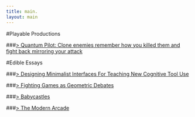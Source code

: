 ```yaml
---
title: main.
layout: main
---
```


#Playable Productions

###[> Quantum Pilot: Clone enemies remember how you killed them and fight back mirroring your attack](https://itunes.apple.com/us/app/quantum-pilot/id935956154?mt=8)

#Edible Essays

###[> Designing Minimalist Interfaces For Teaching New Cognitive Tool Use](designing_minimalist/index.html)

###[> Fighting Games as Geometric Debates](geometric_debates/index.html)

###[> Babycastles](babycastles/index.html)

###[> The Modern Arcade](modern_arcade/index.html)